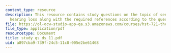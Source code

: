 ```yaml
---
content_type: resource
description: This resource contains study questions on the topic of sensorineural
  hearing loss along with the required references according to the question.
file: https://ol-ocw-studio-app-qa.s3.amazonaws.com/courses/hst-721-the-peripheral-auditory-system-fall-2005/a897cba9739f24c511c8005e2be61468_study_qs_ds_11.pdf
file_type: application/pdf
resourcetype: Document
title: study_qs_ds_11.pdf
uid: a897cba9-739f-24c5-11c8-005e2be61468
---
```

